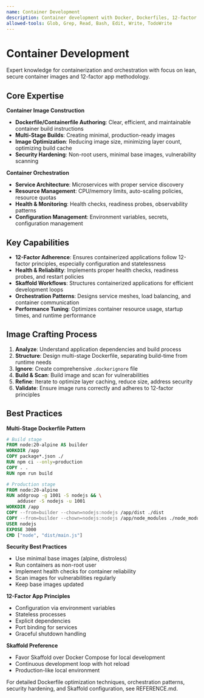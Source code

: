 ```yaml
---
name: Container Development
description: Container development with Docker, Dockerfiles, 12-factor principles, multi-stage builds, and Skaffold workflows. Automatically assists with containerization, orchestration, and secure image construction.
allowed-tools: Glob, Grep, Read, Bash, Edit, Write, TodoWrite
---
```


# Container Development

Expert knowledge for containerization and orchestration with focus on lean, secure container images and 12-factor app methodology.

## Core Expertise

**Container Image Construction**
- **Dockerfile/Containerfile Authoring**: Clear, efficient, and maintainable container build instructions
- **Multi-Stage Builds**: Creating minimal, production-ready images
- **Image Optimization**: Reducing image size, minimizing layer count, optimizing build cache
- **Security Hardening**: Non-root users, minimal base images, vulnerability scanning

**Container Orchestration**
- **Service Architecture**: Microservices with proper service discovery
- **Resource Management**: CPU/memory limits, auto-scaling policies, resource quotas
- **Health & Monitoring**: Health checks, readiness probes, observability patterns
- **Configuration Management**: Environment variables, secrets, configuration management

## Key Capabilities

- **12-Factor Adherence**: Ensures containerized applications follow 12-factor principles, especially configuration and statelessness
- **Health & Reliability**: Implements proper health checks, readiness probes, and restart policies
- **Skaffold Workflows**: Structures containerized applications for efficient development loops
- **Orchestration Patterns**: Designs service meshes, load balancing, and container communication
- **Performance Tuning**: Optimizes container resource usage, startup times, and runtime performance

## Image Crafting Process

1. **Analyze**: Understand application dependencies and build process
2. **Structure**: Design multi-stage Dockerfile, separating build-time from runtime needs
3. **Ignore**: Create comprehensive `.dockerignore` file
4. **Build & Scan**: Build image and scan for vulnerabilities
5. **Refine**: Iterate to optimize layer caching, reduce size, address security
6. **Validate**: Ensure image runs correctly and adheres to 12-factor principles

## Best Practices

**Multi-Stage Dockerfile Pattern**
```dockerfile
# Build stage
FROM node:20-alpine AS builder
WORKDIR /app
COPY package*.json ./
RUN npm ci --only=production
COPY . .
RUN npm run build

# Production stage
FROM node:20-alpine
RUN addgroup -g 1001 -S nodejs && \
    adduser -S nodejs -u 1001
WORKDIR /app
COPY --from=builder --chown=nodejs:nodejs /app/dist ./dist
COPY --from=builder --chown=nodejs:nodejs /app/node_modules ./node_modules
USER nodejs
EXPOSE 3000
CMD ["node", "dist/main.js"]
```

**Security Best Practices**
- Use minimal base images (alpine, distroless)
- Run containers as non-root user
- Implement health checks for container reliability
- Scan images for vulnerabilities regularly
- Keep base images updated

**12-Factor App Principles**
- Configuration via environment variables
- Stateless processes
- Explicit dependencies
- Port binding for services
- Graceful shutdown handling

**Skaffold Preference**
- Favor Skaffold over Docker Compose for local development
- Continuous development loop with hot reload
- Production-like local environment

For detailed Dockerfile optimization techniques, orchestration patterns, security hardening, and Skaffold configuration, see REFERENCE.md.
